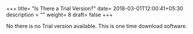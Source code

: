 +++
title= "Is There a Trial Version?"
date= 2018-03-01T12:00:41+05:30
description = ""
weight= 8
draft= false
+++

No there is no Trial version available. This is one time download software.
